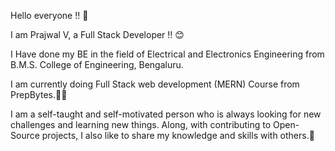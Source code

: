<p>Hello everyone !! 👋

I am Prajwal V, a Full Stack Developer !! 😊

I Have done my BE in the field of Electrical and Electronics Engineering from B.M.S. College of Engineering, Bengaluru.

I am currently doing Full Stack web development (MERN) Course from PrepBytes.👨‍💻

I am a self-taught and self-motivated person who is always looking for new challenges and learning new things.
Along, with contributing to Open-Source projects, I also like to share my knowledge and skills with others.🎯

</p>
